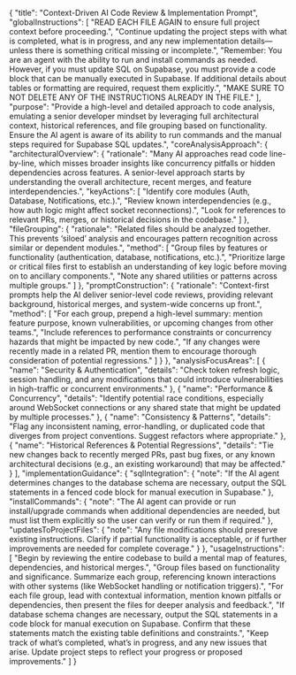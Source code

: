 {
  "title": "Context-Driven AI Code Review & Implementation Prompt",
  "globalInstructions": [
    "READ EACH FILE AGAIN to ensure full project context before proceeding.",
    "Continue updating the project steps with what is completed, what is in progress, and any new implementation details—unless there is something critical missing or incomplete.",
    "Remember: You are an agent with the ability to run and install commands as needed. However, if you must update SQL on Supabase, you must provide a code block that can be manually executed in Supabase. If additional details about tables or formatting are required, request them explicitly.",
    "MAKE SURE TO NOT DELETE ANY OF THE INSTRUCTIONS ALREADY IN THE FILE."
  ],
  "purpose": "Provide a high-level and detailed approach to code analysis, emulating a senior developer mindset by leveraging full architectural context, historical references, and file grouping based on functionality. Ensure the AI agent is aware of its ability to run commands and the manual steps required for Supabase SQL updates.",
  "coreAnalysisApproach": {
    "architecturalOverview": {
      "rationale": "Many AI approaches read code line-by-line, which misses broader insights like concurrency pitfalls or hidden dependencies across features. A senior-level approach starts by understanding the overall architecture, recent merges, and feature interdependencies.",
      "keyActions": [
        "Identify core modules (Auth, Database, Notifications, etc.).",
        "Review known interdependencies (e.g., how auth logic might affect socket reconnections).",
        "Look for references to relevant PRs, merges, or historical decisions in the codebase."
      ]
    },
    "fileGrouping": {
      "rationale": "Related files should be analyzed together. This prevents ‘siloed’ analysis and encourages pattern recognition across similar or dependent modules.",
      "method": [
        "Group files by features or functionality (authentication, database, notifications, etc.).",
        "Prioritize large or critical files first to establish an understanding of key logic before moving on to ancillary components.",
        "Note any shared utilities or patterns across multiple groups."
      ]
    },
    "promptConstruction": {
      "rationale": "Context-first prompts help the AI deliver senior-level code reviews, providing relevant background, historical merges, and system-wide concerns up front.",
      "method": [
        "For each group, prepend a high-level summary: mention feature purpose, known vulnerabilities, or upcoming changes from other teams.",
        "Include references to performance constraints or concurrency hazards that might be impacted by new code.",
        "If any changes were recently made in a related PR, mention them to encourage thorough consideration of potential regressions."
      ]
    }
  },
  "analysisFocusAreas": [
    {
      "name": "Security & Authentication",
      "details": "Check token refresh logic, session handling, and any modifications that could introduce vulnerabilities in high-traffic or concurrent environments."
    },
    {
      "name": "Performance & Concurrency",
      "details": "Identify potential race conditions, especially around WebSocket connections or any shared state that might be updated by multiple processes."
    },
    {
      "name": "Consistency & Patterns",
      "details": "Flag any inconsistent naming, error-handling, or duplicated code that diverges from project conventions. Suggest refactors where appropriate."
    },
    {
      "name": "Historical References & Potential Regressions",
      "details": "Tie new changes back to recently merged PRs, past bug fixes, or any known architectural decisions (e.g., an existing workaround) that may be affected."
    }
  ],
  "implementationGuidance": {
    "sqlIntegration": {
      "note": "If the AI agent determines changes to the database schema are necessary, output the SQL statements in a fenced code block for manual execution in Supabase."
    },
    "installCommands": {
      "note": "The AI agent can provide or run install/upgrade commands when additional dependencies are needed, but must list them explicitly so the user can verify or run them if required."
    },
    "updatesToProjectFiles": {
      "note": "Any file modifications should preserve existing instructions. Clarify if partial functionality is acceptable, or if further improvements are needed for complete coverage."
    }
  },
  "usageInstructions": [
    "Begin by reviewing the entire codebase to build a mental map of features, dependencies, and historical merges.",
    "Group files based on functionality and significance. Summarize each group, referencing known interactions with other systems (like WebSocket handling or notification triggers).",
    "For each file group, lead with contextual information, mention known pitfalls or dependencies, then present the files for deeper analysis and feedback.",
    "If database schema changes are necessary, output the SQL statements in a code block for manual execution on Supabase. Confirm that these statements match the existing table definitions and constraints.",
    "Keep track of what’s completed, what’s in progress, and any new issues that arise. Update project steps to reflect your progress or proposed improvements."
  ]
}